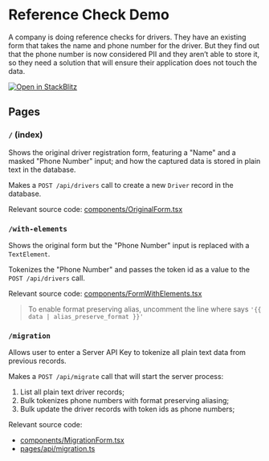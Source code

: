 # Reference Check Demo

A company is doing reference checks for drivers. They have an existing form that takes the name and phone number for the driver. But they find out that the phone number is now considered PII and they aren’t able to store it, so they need a solution that will ensure their application does not touch the data.

[![Open in StackBlitz](https://developer.stackblitz.com/img/open_in_stackblitz.svg)](https://stackblitz.com/github/Basis-Theory-Labs/smart-demo/tree/master/demos/reference-check)

## Pages

### `/` (index)

Shows the original driver registration form, featuring a "Name" and a masked "Phone Number" input; and how the captured data is stored in plain text in the database.

Makes a `POST /api/drivers` call to create a new `Driver` record in the database.

Relevant source code: [components/OriginalForm.tsx](components/OriginalForm.tsx)

### `/with-elements`

Shows the original form but the "Phone Number" input is replaced with a `TextElement`.

Tokenizes the "Phone Number" and passes the token id as a value to the `POST /api/drivers` call.

Relevant source code: [components/FormWithElements.tsx](components/FormWithElements.tsx)

> To enable format preserving alias, uncomment the line where says `'{{ data | alias_preserve_format }}'`

### `/migration`

Allows user to enter a Server API Key to tokenize all plain text data from previous records.

Makes a `POST /api/migrate` call that will start the server process:
1. List all plain text driver records;
2. Bulk tokenizes phone numbers with format preserving aliasing;
3. Bulk update the driver records with token ids as phone numbers;

Relevant source code:
- [components/MigrationForm.tsx](components/MigrationForm.tsx)
- [pages/api/migration.ts](pages/api/migrate.ts)